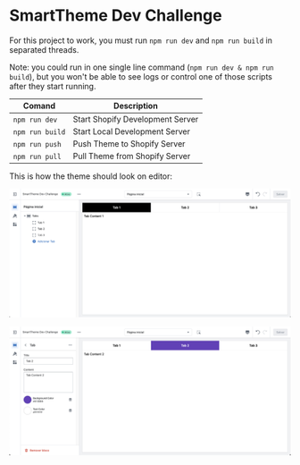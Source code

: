 # SmartTheme Dev Challenge

For this project to work, you must run ```npm run dev``` and ```npm run build``` in separated threads.

Note: you could run in one single line command (```npm run dev & npm run build```), but you won't be able to see logs or control one of those scripts after they start running.

|       Comand        |     Description     |
|---------------------|---------------------|
| ```npm run dev```   | Start Shopify Development Server |
| ```npm run build``` | Start Local Development Server |
| ```npm run push```  | Push Theme to Shopify Server |
| ```npm run pull```  | Pull Theme from Shopify Server |


This is how the theme should look on editor:

![Example 1](https://github.com/lucascraveiropaes/smarttheme-dev-challenge/blob/main/docs/example-1.png?raw=true)

![Example 2](https://github.com/lucascraveiropaes/smarttheme-dev-challenge/blob/main/docs/example-2.png?raw=true)